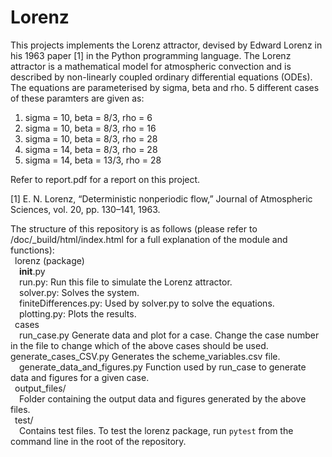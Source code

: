 # Lorenz

This projects implements the Lorenz attractor, devised by Edward Lorenz in his 1963 paper [1] in the Python programming language. The Lorenz attractor is a mathematical model for atmospheric convection and is described by non-linearly coupled ordinary differential equations (ODEs). The equations are parameterised by sigma, beta and rho. 5 different cases of these paramters are given as:

1. sigma = 10, beta = 8/3, rho = 6
2. sigma = 10, beta = 8/3, rho = 16
3. sigma = 10, beta = 8/3, rho = 28
4. sigma = 14, beta = 8/3, rho = 28
5. sigma = 14, beta = 13/3, rho = 28

Refer to report.pdf for a report on this project.

[1] E. N. Lorenz, “Deterministic nonperiodic flow,” Journal of Atmospheric Sciences,  vol. 20, pp. 130–141, 1963.


The structure of this repository is as follows (please refer to /doc/_build/html/index.html for a full explanation of the module and functions):  
&ensp;lorenz (package)  
&ensp;&ensp;__init__.py  
&ensp;&ensp;run.py: Run this file to simulate the Lorenz attractor.  
&ensp;&ensp;solver.py:  Solves the system.  
&ensp;&ensp;finiteDifferences.py: Used by solver.py to solve the equations.  
&ensp;&ensp;plotting.py: Plots the results.  
&ensp;cases  
&ensp;&ensp;run_case.py Generate data and plot for a case. Change the case number in the file to change which of the above cases should be used.  &ensp;&ensp;generate_cases_CSV.py Generates the scheme_variables.csv file.  
&ensp;&ensp;generate_data_and_figures.py Function used by run_case to generate data and figures for a given case.  
&ensp;output_files/  
&ensp;&ensp;Folder containing the output data and figures generated by the above files.  
&ensp;test/  
&ensp;&ensp;Contains test files. To test the lorenz package, run `pytest` from the command line in the root of the repository. 
